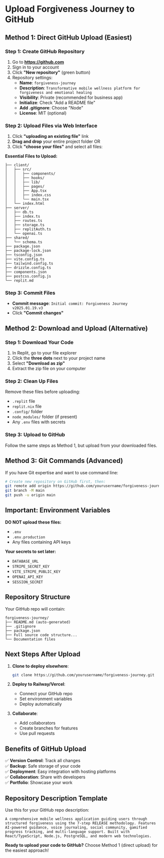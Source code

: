 # Upload Forgiveness Journey to GitHub

## Method 1: Direct GitHub Upload (Easiest)

### Step 1: Create GitHub Repository
1. Go to **https://github.com**
2. Sign in to your account
3. Click **"New repository"** (green button)
4. Repository settings:
   - **Name**: `forgiveness-journey`
   - **Description**: `Transformative mobile wellness platform for forgiveness and emotional healing`
   - **Visibility**: Private (recommended for business app)
   - **Initialize**: Check "Add a README file"
   - **Add .gitignore**: Choose "Node"
   - **License**: MIT (optional)

### Step 2: Upload Files via Web Interface
1. Click **"uploading an existing file"** link
2. **Drag and drop** your entire project folder OR
3. Click **"choose your files"** and select all files:

**Essential Files to Upload:**
```
├── client/
│   ├── src/
│   │   ├── components/
│   │   ├── hooks/
│   │   ├── lib/
│   │   ├── pages/
│   │   ├── App.tsx
│   │   ├── index.css
│   │   └── main.tsx
│   └── index.html
├── server/
│   ├── db.ts
│   ├── index.ts
│   ├── routes.ts
│   ├── storage.ts
│   ├── replitAuth.ts
│   └── openai.ts
├── shared/
│   └── schema.ts
├── package.json
├── package-lock.json
├── tsconfig.json
├── vite.config.ts
├── tailwind.config.ts
├── drizzle.config.ts
├── components.json
├── postcss.config.js
└── replit.md
```

### Step 3: Commit Files
- **Commit message**: `Initial commit: Forgiveness Journey v2025.01.19.v3`
- Click **"Commit changes"**

## Method 2: Download and Upload (Alternative)

### Step 1: Download Your Code
1. In Replit, go to your file explorer
2. Click the **three dots** next to your project name
3. Select **"Download as zip"**
4. Extract the zip file on your computer

### Step 2: Clean Up Files
Remove these files before uploading:
- `.replit` file
- `replit.nix` file
- `.config/` folder
- `node_modules/` folder (if present)
- Any `.env` files with secrets

### Step 3: Upload to GitHub
Follow the same steps as Method 1, but upload from your downloaded files.

## Method 3: Git Commands (Advanced)

If you have Git expertise and want to use command line:

```bash
# Create new repository on GitHub first, then:
git remote add origin https://github.com/yourusername/forgiveness-journey.git
git branch -M main
git push -u origin main
```

## Important: Environment Variables

**DO NOT upload these files:**
- `.env`
- `.env.production` 
- Any files containing API keys

**Your secrets to set later:**
- `DATABASE_URL`
- `STRIPE_SECRET_KEY`
- `VITE_STRIPE_PUBLIC_KEY`
- `OPENAI_API_KEY`
- `SESSION_SECRET`

## Repository Structure

Your GitHub repo will contain:
```
forgiveness-journey/
├── README.md (auto-generated)
├── .gitignore
├── package.json
├── Full source code structure...
└── Documentation files
```

## Next Steps After Upload

1. **Clone to deploy elsewhere**:
   ```bash
   git clone https://github.com/yourusername/forgiveness-journey.git
   ```

2. **Deploy to Railway/Vercel**:
   - Connect your GitHub repo
   - Set environment variables
   - Deploy automatically

3. **Collaborate**:
   - Add collaborators
   - Create branches for features
   - Use pull requests

## Benefits of GitHub Upload

✅ **Version Control**: Track all changes  
✅ **Backup**: Safe storage of your code  
✅ **Deployment**: Easy integration with hosting platforms  
✅ **Collaboration**: Share with developers  
✅ **Portfolio**: Showcase your work  

## Repository Description Template

Use this for your GitHub repo description:
```
A comprehensive mobile wellness application guiding users through structured forgiveness using the 7-step RELEASE methodology. Features AI-powered guidance, voice journaling, social community, gamified progress tracking, and multi-language support. Built with React/TypeScript, Node.js, PostgreSQL, and modern web technologies.
```

**Ready to upload your code to GitHub?** Choose Method 1 (direct upload) for the easiest approach!